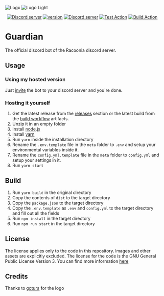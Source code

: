 ![Logo](./data/images/logo-wide.jpg#gh-dark-mode-only)
![Logo Light](./data/images/logo-wide-light.jpg#gh-light-mode-only)

<div align="center">
  <p>
    <a href="https://discord.gg/9Y8BE2A6cj"><img src="https://img.shields.io/discord/651800564966883328?label=Chat&logo=discord&logoColor=white" alt="Discord server"/></a>
    <a href="https://github.com/Racooder/Racoonia-Guardian"><img src="https://img.shields.io/badge/Version-3.0.0-orange" alt="version"/></a>
    <a href="https://discord.com/api/oauth2/authorize?client_id=821713905692573708&permissions=2048&scope=applications.commands%20bot"><img src="https://img.shields.io/badge/Invite-Guardian-blue" alt="Discord server"/></a>
    <a href="https://github.com/Racooder/guardian-bot/actions/workflows/test.yml"><img src="https://github.com/racooder/guardian-bot/actions/workflows/test.yml/badge.svg" alt="Test Action"></a>
    <a href="https://github.com/Racooder/guardian-bot/actions/workflows/build.yml"><img src="https://github.com/racooder/guardian-bot/actions/workflows/build.yml/badge.svg" alt="Build Action"></a>
</div>

# Guardian

The official discord bot of the Racoonia discord server.

## Usage

### Using my hosted version

Just [invite](https://discord.com/api/oauth2/authorize?client_id=821713905692573708&permissions=2048&scope=applications.commands%20bot) the bot to your discord server and you're done.

### Hosting it yourself

1. Get the latest release from the [releases](https://github.com/Racooder/guardian-bot/releases) section or the latest build from the [build workflow](https://github.com/Racooder/guardian-bot/actions/workflows/build.yml) artifacts.
2. Unzip it in an empty folder
3. Install [node.js](https://nodejs.org/en/download)
4. Install [yarn](https://classic.yarnpkg.com/lang/en/docs/install)
5. Run `yarn` inside the installation directory
6. Rename the `.env.template` file in the `meta` folder to `.env` and setup your environmental variables inside it.
6. Rename the `config.yml.template` file in the `meta` folder to `config.yml` and setup your settings in it.
8. Run `yarn start`

## Build

1. Run `yarn build` in the original directory
2. Copy the contents of `dist` to the target directory
3. Copy the `package.json` to the target directory
4. Copy the `.env.template` as `.env` and `config.yml` to the target directory and fill out all the fields
5. Run `npm install` in the target directory
6. Run `npm run start` in the target directory

## License

The license applies only to the code in this repository.
Images and other assets are explicitly excluded.
The license for the code is the GNU General Public License Version 3.
You can find more information [here](./LICENSE)

## Credits

Thanks to [gotura](https://github.com/gotura) for the logo
